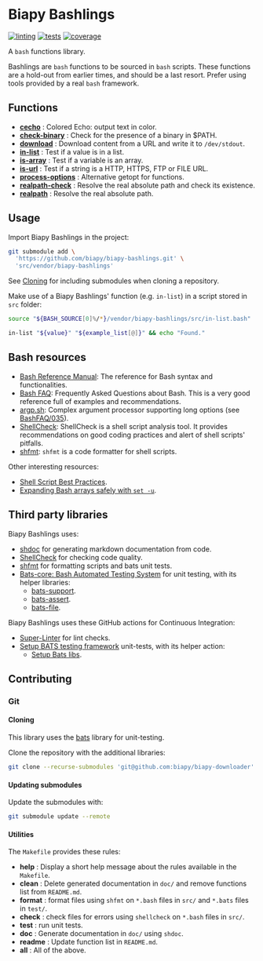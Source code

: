 # Biapy Bashlings

[![linting](https://github.com/biapy/biapy-bashlings/workflows/Lint%20Code%20Base/badge.svg)](https://github.com/biapy/biapy-bashlings/actions/workflows/super-linter.yaml)
[![tests](https://github.com/biapy/biapy-bashlings/actions/workflows/ci.yaml/badge.svg)](https://github.com/biapy/biapy-bashlings/actions/workflows/ci.yaml)
[![coverage](https://codecov.io/gh/biapy/biapy-bashlings/branch/main/graph/badge.svg?token=4HLU62R4TB)](https://codecov.io/gh/biapy/biapy-bashlings)

A `bash` functions library.

Bashlings are `bash` functions to be sourced in `bash` scripts. These functions
are a hold-out from earlier times, and should be a last resort. Prefer using
tools provided by a real `bash` framework.

## Functions

<!-- brief start -->
- **[cecho](./doc/cecho.md)** : Colored Echo: output text in color.
- **[check-binary](./doc/check-binary.md)** : Check for the presence of a binary in $PATH.
- **[download](./doc/download.md)** : Download content from a URL and write it to `/dev/stdout`.
- **[in-list](./doc/in-list.md)** : Test if a value is in a list.
- **[is-array](./doc/is-array.md)** : Test if a variable is an array.
- **[is-url](./doc/is-url.md)** : Test if a string is a HTTP, HTTPS, FTP or FILE URL.
- **[process-options](./doc/process-options.md)** : Alternative getopt for functions.
- **[realpath-check](./doc/realpath-check.md)** : Resolve the real absolute path and check its existence.
- **[realpath](./doc/realpath.md)** : Resolve the real absolute path.
<!-- brief end -->

## Usage

Import Biapy Bashlings in the project:

```bash
git submodule add \
  'https://github.com/biapy/biapy-bashlings.git' \
  'src/vendor/biapy-bashlings'
```

See [Cloning](#cloning) for including submodules when cloning a repository.

Make use of a Biapy Bashlings' function (e.g. `in-list`) in a script stored in
`src` folder:

```bash
source "${BASH_SOURCE[0]%/*}/vendor/biapy-bashlings/src/in-list.bash"

in-list "${value}" "${example_list[@]}" && echo "Found."
```

## Bash resources

- [Bash Reference Manual](https://www.gnu.org/software/bash/manual/html_node/index.html):
  The reference for Bash syntax and functionalities.
- [Bash FAQ](https://mywiki.wooledge.org/BashFAQ/):
  Frequently Asked Questions about Bash. This is a very good reference full of
  examples and recommendations.
- [argp.sh](https://sourceforge.net/projects/argpsh/):
  Complex argument processor supporting long options
  (see [BashFAQ/035](https://mywiki.wooledge.org/BashFAQ/035)).
- [ShellCheck][shellcheck]:
  ShellCheck is a shell script analysis tool. It provides recommendations on
  good coding practices and alert of shell scripts' pitfalls.
- [shfmt][shfmt]:
  `shfmt` is a code formatter for shell scripts.

Other interesting resources:

- [Shell Script Best Practices](https://sharats.me/posts/shell-script-best-practices/).
- [Expanding Bash arrays safely with `set -u`](https://gist.github.com/dimo414/2fb052d230654cc0c25e9e41a9651ebe).

## Third party libraries

Biapy Bashlings uses:

- [shdoc](https://github.com/reconquest/shdoc) for generating markdown
  documentation from code.
- [ShellCheck][shellcheck] for checking code
  quality.
- [shfmt][shfmt] for formatting scripts and bats unit
  tests.
- [Bats-core: Bash Automated Testing System][bats-core]
  for unit testing, with its helper libraries:
  - [bats-support](https://github.com/bats-core/bats-support).
  - [bats-assert](https://github.com/bats-core/bats-assert).
  - [bats-file](https://github.com/bats-core/bats-file).

Biapy Bashlings uses these GitHub actions for Continuous Integration:

- [Super-Linter](https://github.com/github/super-linter) for lint checks.
- [Setup BATS testing framework](https://github.com/marketplace/actions/setup-bats-testing-framework)
  unit-tests, with its helper action:
  - [Setup Bats libs](https://github.com/marketplace/actions/setup-bats-libs).

## Contributing

### Git

#### Cloning

This library uses the [bats][bats-core] library for unit-testing.

Clone the repository with the additional libraries:

```bash
git clone --recurse-submodules 'git@github.com:biapy/biapy-downloader'
```

#### Updating submodules

Update the submodules with:

```bash
git submodule update --remote
```

[bats-core]: https://github.com/bats-core/bats-core
[shellcheck]: https://github.com/koalaman/shellcheck
[shfmt]: https://github.com/mvdan/sh

#### Utilities

The `Makefile` provides these rules:

- **help** : Display a short help message about the rules available in the
  `Makefile`.
- **clean** : Delete generated documentation in `doc/` and remove functions
  list from `README.md`.
- **format** : format files using `shfmt` on `*.bash` files in `src/` and
  `*.bats` files in `test/`.
- **check** : check files for errors using `shellcheck` on `*.bash` files
  in `src/`.
- **test** : run unit tests.
- **doc** : Generate documentation in `doc/` using `shdoc`.
- **readme** : Update function list in `README.md`.
- **all** : All of the above.
